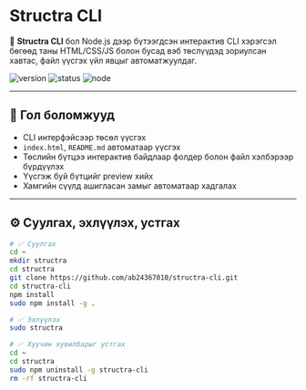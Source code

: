 # Structra CLI

🚀 **Structra CLI** бол Node.js дээр бүтээгдсэн интерактив CLI хэрэгсэл бөгөөд таны HTML/CSS/JS болон бусад вэб төслүүдэд зориулсан хавтас, файл үүсгэх үйл явцыг автоматжуулдаг.

![version](https://img.shields.io/badge/version-1.1.1-blue)
![status](https://img.shields.io/badge/status-active-brightgreen)
![node](https://img.shields.io/badge/node-%3E%3D16.0.0-lightgrey)

---

## 🧰 Гол боломжууд

- CLI интерфэйсээр төсөл үүсгэх  
- `index.html`, `README.md` автоматаар үүсгэх  
- Төслийн бүтцээ интерактив байдлаар фолдер болон файл хэлбэрээр бүрдүүлэх  
- Үүсгэж буй бүтцийг preview хийх  
- Хамгийн сүүлд ашигласан замыг автоматаар хадгалах  

---

## ⚙️ Суулгах, эхлүүлэх, устгах

```bash
# ✅ Суулгах
cd ~
mkdir structra
cd structra
git clone https://github.com/ab24367010/structra-cli.git
cd structra-cli
npm install
sudo npm install -g .

# ✅ Эхлүүлэх
sudo structra

# ✅ Хуучин хувилбарыг устгах
cd ~
cd structra
sudo npm uninstall -g structra-cli
rm -rf structra-cli
